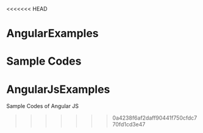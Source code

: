 <<<<<<< HEAD
# AngularExamples
Sample Codes
=======
# AngularJsExamples
Sample Codes of Angular JS
>>>>>>> 0a4238f6af2daff90441f750cfdc770fd1cd3e47
